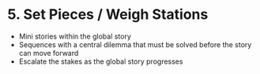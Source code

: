 # 5. Set Pieces / Weigh Stations

* Mini stories within the global story
* Sequences with a central dilemma that must be solved before the story can move forward
* Escalate the stakes as the global story progresses

